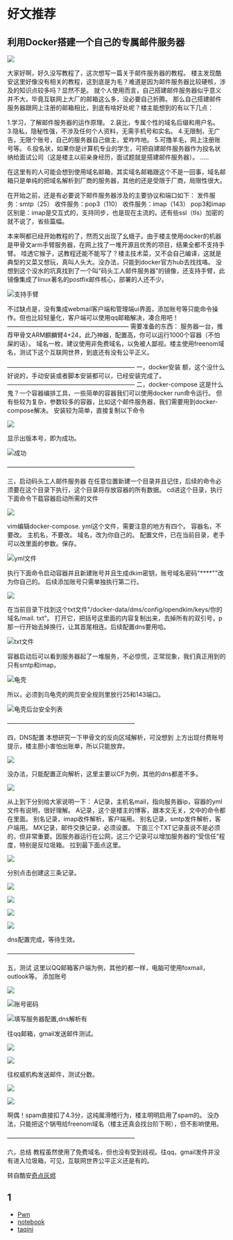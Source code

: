 # 好文推荐

## 利用Docker搭建一个自己的专属邮件服务器
![](https://github.com/Eddlys/png/raw/main/cool/45DD36A9C4D888D5F4AC43D3A905D19E.jpg)


大家好啊，好久没写教程了，这次想写一篇关于邮件服务器的教程。 
楼主发现酷安这里好像没有相关的教程，这到底是为毛？难道是因为邮件服务器比较硬核，涉及的知识点较多吗？显然不是。
就个人使用而言，自己搭建邮件服务器似乎意义并不大，毕竟互联网上大厂的邮箱这么多，没必要自己折腾。
那么自己搭建邮件服务器跟网上注册的邮箱相比，到底有啥好处呢？楼主能想到的有以下几点：

1.学习，了解邮件服务器的运作原理。 
2.装比，专属个性的域名后缀和用户名。 
3.隐私，隐秘性强，不涉及任何个人资料，无需手机号和实名。 
4.无限制，无广告，无限个账号，自己的服务器自己做主，爱咋咋地。 
5.可撸羊毛，网上注册账号等。 
6.投名状，如果你是计算机专业的学生，可把自建邮件服务器作为投名状纳给面试公司（这是楼主以前亲身经历，面试题就是搭建邮件服务器）。 
.....

在这里有的人可能会想到使用域名邮箱，其实域名邮箱跟这个不是一回事，域名邮箱只是单纯的把域名解析到厂商的服务器，其他的还是受限于厂商，局限性很大。

在开始之前，还是有必要说下邮件服务器涉及的主要协议和端口如下： 
发件服务：smtp（25）
收件服务：pop3（110）
收件服务：imap（143）
pop3和imap区别是：imap是交互式的，支持同步，也是现在主流的。还有些ssl（tls）加密的就不说了，省些篇幅。

本来啊都已经开始教程的了，然而又出现了幺蛾子。由于楼主使用docker的机器是甲骨文arm手臂服务器，在网上找了一堆开源且优秀的项目，结果全都不支持手臂。 
哇透它猴子，这教程还能不能写了？楼主技术菜，又不会自己编译，这就是典型的又菜又想玩，真叫人头大。没办法，只能到docker官方hub去找找咯。
没想到这个没水的坑真找到了一个叫“码头工人邮件服务器”的镜像，还支持手臂，此镜像集成了linux著名的postfix邮件核心，部署的人还不少。

![支持手臂](https://github.com/Eddlys/png/raw/main/cool/c041736fbfa2f20435ff4d1a61b9216a.jpg)

不过缺点是，没有集成webmail客户端和管理端ui界面，添加账号等只能命令操作。但也比较轻量化，客户端可以使用qq邮箱解决，凑合用吧！
———————————————————— 
需要准备的东西： 
服务器一台，推荐甲骨文ARM麒麟臂4+24，此乃神器，配置高，你可以运行1000个容器（不怕屎的话）。
域名一枚，建议使用非免费域名，以免被人鄙视。楼主使用freenom域名，测试下这个互联网世界，到底还有没有公平正义。

————————————————————— 
一，docker安装 
额，这个没什么好说的，手动安装或者脚本安装都可以，已经安装完成了。
————————————————————— 
二，docker-compose 
这是什么鬼？一个容器编排工具，一些简单的容器我们可以使用docker run命令运行。 
但有些较为复杂，参数较多的容器，比如这个邮件服务器，我们需要用到docker-compose解决。 
安装较为简单，直接复制以下命令

![](https://github.com/Eddlys/png/raw/main/cool/a3cb5495fc8506a72c58e529951a0b8d.jpg)



显示出版本号，即为成功。

![成功](https://github.com/Eddlys/png/raw/main/cool/106ba013987f502df7db9308766e37e7.jpg)


————————————————————— 


三，启动码头工人邮件服务器 
在任意位置新建一个目录并且记住，后续的命令必须要在这个目录下执行，这个目录将存放容器的所有数据。
cd进这个目录，执行下面命令下载容器启动所需的文件

![](https://github.com/Eddlys/png/raw/main/cool/cf321b554875cb3c7b9a4ddc060a4378.jpg)

vim编辑docker-compose. yml这个文件，需要注意的地方有四个。
容器名，不要改。
主机名，不要改。 
域名，改为你自己的。
配置文件，已在当前目录，老手可以改里面的参数。保存。

![yml文件](https://github.com/Eddlys/png/raw/main/cool/e0c11ac437a675caabe8e0f49ef714e8.jpg)

执行下面命令启动容器并且新建账号并且生成dkim密钥，账号域名密码"****""改为你自己的。
后续添加账号只需单独执行第二行。

![](https://github.com/Eddlys/png/raw/main/cool/6.jpg)

在当前目录下找到这个txt文件"/docker-data/dms/config/opendkim/keys/你的域名/mail. txt"。
打开它，把括号这里面的内容复制出来，去掉所有的双引号，p那一行开始去掉换行，让其首尾相连。后续配置dns要用哈。

![txt文件](https://github.com/Eddlys/png/raw/main/cool/7.jpg)

容器启动后可以看到服务器起了一堆服务，不必惊慌，正常现象，我们真正用到的只有smtp和imap。

![龟壳](https://github.com/Eddlys/png/raw/main/cool/8.jpg)

所以，必须到乌龟壳的网页安全规则里放行25和143端口。

![龟壳后台安全列表](https://github.com/Eddlys/png/raw/main/cool/9.jpg)

————————————————————— 


四，DNS配置 
本想研究一下甲骨文的反向区域解析，可没想到 上方出现付费账号提示，楼主胆小害怕出账单，所以只能放弃。

![](https://github.com/Eddlys/png/raw/main/cool/10.jpg)

没办法，只能配置正向解析，这里主要以CF为例，其他的dns都差不多。

![](https://github.com/Eddlys/png/raw/main/cool/11.jpg)

从上到下分别给大家说明一下： 
A记录，主机名mail，指向服务器ip，容器的yml文件有说明，很好理解。
A记录，这个是楼主的博客，跟本文无关，文中的命令都在里面。
别名记录，imap收件解析，客户端用。
别名记录，smtp发件解析，客户端用。
MX记录，邮件交换记录，必须设置。
下面三个TXT记录虽说不是必须的，但非常重要。因服务器运行在公网，这三个记录可以增加服务器的“受信任”程度，特别是反垃圾箱。
拉到最下面点这里。

![](https://github.com/Eddlys/png/raw/main/cool/12.jpg)

分别点击创建这三条记录。

![](https://github.com/Eddlys/png/raw/main/cool/13.jpg)

![](https://github.com/Eddlys/png/raw/main/cool/14.jpg)

![](https://github.com/Eddlys/png/raw/main/cool/15.jpg)

![](https://github.com/Eddlys/png/raw/main/cool/16.jpg)


dns配置完成，等待生效。 

————————————————————— 


五，测试 
这里以QQ邮箱客户端为例，其他的都一样，电脑可使用foxmail，outlook等。
添加账号

![](https://github.com/Eddlys/png/raw/main/cool/17.jpg)

![账号密码](https://github.com/Eddlys/png/raw/main/cool/18.jpg)

![填写服务器配置,dns解析有](https://github.com/Eddlys/png/raw/main/cool/19.jpg)

往qq邮箱，gmail发送邮件测试。

![](https://github.com/Eddlys/png/raw/main/cool/20.jpg)

![](https://github.com/Eddlys/png/raw/main/cool/21.jpg)

往权威机构发送邮件，测试分数。

![](https://github.com/Eddlys/png/raw/main/cool/22.jpg)

![](https://github.com/Eddlys/png/raw/main/cool/23.jpg)

啊偶！spam直接扣了4.3分，这纯属滑稽行为，楼主明明启用了spam的。
没办法，只能把这个锅甩给freenom域名（楼主还真会找台阶下啊），但不影响使用。


————————————————————— 


六，总结 
教程虽然使用了免费域名，但也没有受到歧视。往qq，gmail发件并没有进入垃圾箱，可见，互联网世界公平正义还是有的。

转自酷安[奇点灰烬](https://www.coolapk.com/feed/32109178?shareKey=ZmU5MTJjMjBiM2FjNjI4ZGMyOGE~&shareUid=1139702&shareFrom=com.coolapk.market_11.4)



## 1

- [Pwn]()
- [notebook]()
- [taqini](//taqini.space)







